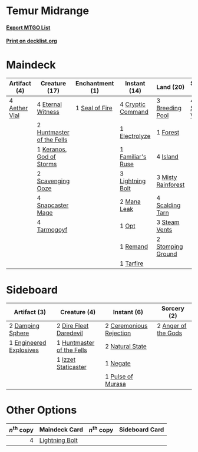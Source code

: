# Temur Midrange

#### [Export MTGO List](../collection/Temur%20Midrange/Temur%20Midrange.txt)
#### [Print on decklist.org](http://decklist.org/?deckmain=4%09Aether%20Vial%0A3%09Breeding%20Pool%0A4%09Cryptic%20Command%0A1%09Electrolyze%0A4%09Eternal%20Witness%0A1%09Familiar's%20Ruse%0A1%09Forest%0A2%09Huntmaster%20of%20the%20Fells%0A4%09Island%0A1%09Keranos,%20God%20of%20Storms%0A3%09Lightning%20Bolt%0A2%09Mana%20Leak%0A3%09Misty%20Rainforest%0A1%09Opt%0A1%09Remand%0A4%09Scalding%20Tarn%0A2%09Scavenging%20Ooze%0A1%09Seal%20of%20Fire%0A4%09Serum%20Visions%0A4%09Snapcaster%20Mage%0A3%09Steam%20Vents%0A2%09Stomping%20Ground%0A1%09Tarfire%0A4%09Tarmogoyf&deckside=2%09Anger%20of%20the%20Gods%0A2%09Ceremonious%20Rejection%0A2%09Damping%20Sphere%0A2%09Dire%20Fleet%20Daredevil%0A1%09Engineered%20Explosives%0A1%09Huntmaster%20of%20the%20Fells%0A1%09Izzet%20Staticaster%0A2%09Natural%20State%0A1%09Negate%0A1%09Pulse%20of%20Murasa)
# Maindeck

|                                      Artifact (4)                                      |                                           Creature (17)                                            |                                     Enchantment (1)                                     |                                        Instant (14)                                        |                                          Land (20)                                          |                                       Sorcery (4)                                        |
|----------------------------------------------------------------------------------------|----------------------------------------------------------------------------------------------------|-----------------------------------------------------------------------------------------|--------------------------------------------------------------------------------------------|---------------------------------------------------------------------------------------------|------------------------------------------------------------------------------------------|
|4 [Aether Vial](http://gatherer.wizards.com/Pages/Card/Details.aspx?multiverseid=370514)|4 [Eternal Witness](http://gatherer.wizards.com/Pages/Card/Details.aspx?multiverseid=370427)        |1 [Seal of Fire](http://gatherer.wizards.com/Pages/Card/Details.aspx?multiverseid=393869)|4 [Cryptic Command](http://gatherer.wizards.com/Pages/Card/Details.aspx?multiverseid=370439)|3 [Breeding Pool](http://gatherer.wizards.com/Pages/Card/Details.aspx?multiverseid=405095)   |4 [Serum Visions](http://gatherer.wizards.com/Pages/Card/Details.aspx?multiverseid=425874)|
|                                                                                        |2 [Huntmaster of the Fells](http://gatherer.wizards.com/Pages/Card/Details.aspx?multiverseid=439333)|                                                                                         |1 [Electrolyze](http://gatherer.wizards.com/Pages/Card/Details.aspx?multiverseid=370376)    |1 [Forest](http://gatherer.wizards.com/Pages/Card/Details.aspx?multiverseid=439605)          |                                                                                          |
|                                                                                        |1 [Keranos, God of Storms](http://gatherer.wizards.com/Pages/Card/Details.aspx?multiverseid=380442) |                                                                                         |1 [Familiar's Ruse](http://gatherer.wizards.com/Pages/Card/Details.aspx?multiverseid=425862)|4 [Island](http://gatherer.wizards.com/Pages/Card/Details.aspx?multiverseid=439602)          |                                                                                          |
|                                                                                        |2 [Scavenging Ooze](http://gatherer.wizards.com/Pages/Card/Details.aspx?multiverseid=425959)        |                                                                                         |3 [Lightning Bolt](http://gatherer.wizards.com/Pages/Card/Details.aspx?multiverseid=234704) |3 [Misty Rainforest](http://gatherer.wizards.com/Pages/Card/Details.aspx?multiverseid=426065)|                                                                                          |
|                                                                                        |4 [Snapcaster Mage](http://gatherer.wizards.com/Pages/Card/Details.aspx?multiverseid=425875)        |                                                                                         |2 [Mana Leak](http://gatherer.wizards.com/Pages/Card/Details.aspx?multiverseid=397773)      |4 [Scalding Tarn](http://gatherer.wizards.com/Pages/Card/Details.aspx?multiverseid=426069)   |                                                                                          |
|                                                                                        |4 [Tarmogoyf](http://gatherer.wizards.com/Pages/Card/Details.aspx?multiverseid=370404)              |                                                                                         |1 [Opt](http://gatherer.wizards.com/Pages/Card/Details.aspx?multiverseid=435217)            |3 [Steam Vents](http://gatherer.wizards.com/Pages/Card/Details.aspx?multiverseid=405109)     |                                                                                          |
|                                                                                        |                                                                                                    |                                                                                         |1 [Remand](http://gatherer.wizards.com/Pages/Card/Details.aspx?multiverseid=397881)         |2 [Stomping Ground](http://gatherer.wizards.com/Pages/Card/Details.aspx?multiverseid=405110) |                                                                                          |
|                                                                                        |                                                                                                    |                                                                                         |1 [Tarfire](http://gatherer.wizards.com/Pages/Card/Details.aspx?multiverseid=157921)        |                                                                                             |                                                                                          |


# Sideboard

|                                           Artifact (3)                                           |                                            Creature (4)                                            |                                           Instant (6)                                            |                                         Sorcery (2)                                          |
|--------------------------------------------------------------------------------------------------|----------------------------------------------------------------------------------------------------|--------------------------------------------------------------------------------------------------|----------------------------------------------------------------------------------------------|
|2 [Damping Sphere](http://gatherer.wizards.com/Pages/Card/Details.aspx?multiverseid=443101)       |2 [Dire Fleet Daredevil](http://gatherer.wizards.com/Pages/Card/Details.aspx?multiverseid=439756)   |2 [Ceremonious Rejection](http://gatherer.wizards.com/Pages/Card/Details.aspx?multiverseid=417613)|2 [Anger of the Gods](http://gatherer.wizards.com/Pages/Card/Details.aspx?multiverseid=438682)|
|1 [Engineered Explosives](http://gatherer.wizards.com/Pages/Card/Details.aspx?multiverseid=370549)|1 [Huntmaster of the Fells](http://gatherer.wizards.com/Pages/Card/Details.aspx?multiverseid=439333)|2 [Natural State](http://gatherer.wizards.com/Pages/Card/Details.aspx?multiverseid=407646)        |                                                                                              |
|                                                                                                  |1 [Izzet Staticaster](http://gatherer.wizards.com/Pages/Card/Details.aspx?multiverseid=253638)      |1 [Negate](http://gatherer.wizards.com/Pages/Card/Details.aspx?multiverseid=447135)               |                                                                                              |
|                                                                                                  |                                                                                                    |1 [Pulse of Murasa](http://gatherer.wizards.com/Pages/Card/Details.aspx?multiverseid=407651)      |                                                                                              |


# Other Options

|*n*<sup>th</sup> copy|                                      Maindeck Card                                      |*n*<sup>th</sup> copy|Sideboard Card|
|--------------------:|-----------------------------------------------------------------------------------------|---------------------|--------------|
|                    4|[Lightning Bolt](http://gatherer.wizards.com/Pages/Card/Details.aspx?multiverseid=234704)|                     |              |

